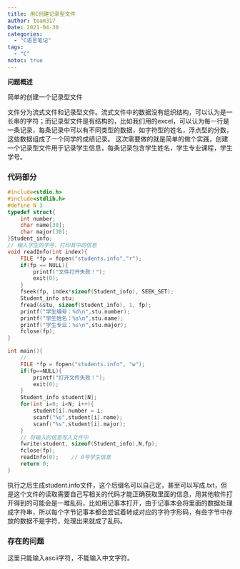 ```yaml
---
title: 用C创建记录型文件
author: team317
Date: 2021-04-30
categories:  
  - "C语言笔记"
tags:  
  - "C"
notoc: true
---
```

**问题概述**

简单的创建一个记录型文件

文件分为流式文件和记录型文件。流式文件中的数据没有组织结构，可以认为是一长串的字符；而记录型文件是有结构的，比如我们用的excel，可以认为每一行是一条记录，每条记录中可以有不同类型的数据，如字符型的姓名，浮点型的分数，这些数据组成了一个同学的成绩记录。<!--more-->
这次需要做的就是简单的做个实践，创建一个记录型文件用于记录学生信息，每条记录包含学生姓名，学生专业课程，学生学号。

### 代码部分
```C
#include<stdio.h>
#include<stdlib.h>
#define N 3
typedef struct{
	int number;
	char name[30];
	char major[30];
}Student_info;
// 输入学生的学号，打印其中的信息
void readInfo(int index){
	FILE *fp = fopen("students.info","r");
	if(fp == NULL){
		printf("文件打开失败！");
		exit(0);
	}
	fseek(fp, index*sizeof(Student_info), SEEK_SET);
	Student_info stu;
	fread(&stu, sizeof(Student_info), 1, fp);
	printf("学生编号：%d\n",stu.number);
	printf("学生姓名：%s\n",stu.name);
	printf("学生专业：%s\n",stu.major);
	fclose(fp);
}

int main(){
	// 
	FILE *fp = fopen("students.info", "w");
	if(fp==NULL){
		printf("打开文件失败！");
		exit(0);
	}
	Student_info student[N];
	for(int i=0; i<N; i++){
		student[i].number = i;
		scanf("%s",student[i].name);
		scanf("%s",student[i].major);
	}
	// 将输入的信息写入文件中
	fwrite(student, sizeof(Student_info),N,fp);
	fclose(fp);
	readInfo(0);	// 0号学生信息
	return 0;
}

```
执行之后生成student.info文件，这个后缀名可以自己定，甚至可以写成.txt，但是这个文件的读取需要自己写相关的代码才能正确获取里面的信息，用其他软件打开得到的可能会是一堆乱码，比如用记事本打开，由于记事本会将里面的数据处理成字符串，所以每个字节记事本都会尝试着转成对应的字符字形码，有些字节中存放的数据不是字符，处理出来就成了乱码。
### 存在的问题
这里只能输入ascii字符，不能输入中文字符。
